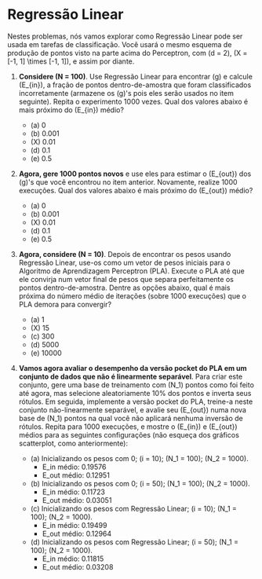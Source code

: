 # Regressão Linear

Nestes problemas, nós vamos explorar como Regressão Linear pode ser usada em tarefas de classificação. Você usará o mesmo esquema de produção de pontos visto na parte acima do Perceptron, com \(d = 2\), \(X = [-1, 1] \times [-1, 1]\), e assim por diante.

1. **Considere \(N = 100\)**. Use Regressão Linear para encontrar \(g\) e calcule \(E_{in}\), a fração de pontos dentro-de-amostra que foram classificados incorretamente (armazene os \(g\)'s pois eles serão usados no item seguinte). Repita o experimento 1000 vezes. Qual dos valores abaixo é mais próximo do \(E_{in}\) médio?
    - (a) 0
    - (b) 0.001
    - (X) 0.01
    - (d) 0.1
    - (e) 0.5

2. **Agora, gere 1000 pontos novos** e use eles para estimar o \(E_{out}\) dos \(g\)'s que você encontrou no item anterior. Novamente, realize 1000 execuções. Qual dos valores abaixo é mais próximo do \(E_{out}\) médio?
    - (a) 0
    - (b) 0.001
    - (X) 0.01
    - (d) 0.1
    - (e) 0.5

3. **Agora, considere \(N = 10\)**. Depois de encontrar os pesos usando Regressão Linear, use-os como um vetor de pesos iniciais para o Algoritmo de Aprendizagem Perceptron (PLA). Execute o PLA até que ele convirja num vetor final de pesos que separa perfeitamente os pontos dentro-de-amostra. Dentre as opções abaixo, qual é mais próxima do número médio de iterações (sobre 1000 execuções) que o PLA demora para convergir?
    - (a) 1
    - (X) 15
    - (c) 300
    - (d) 5000
    - (e) 10000

4. **Vamos agora avaliar o desempenho da versão pocket do PLA em um conjunto de dados que não é linearmente separável**. Para criar este conjunto, gere uma base de treinamento com \(N_1\) pontos como foi feito até agora, mas selecione aleatoriamente 10% dos pontos e inverta seus rótulos. Em seguida, implemente a versão pocket do PLA, treine-a neste conjunto não-linearmente separável, e avalie seu \(E_{out}\) numa nova base de \(N_1\) pontos na qual você não aplicará nenhuma inversão de rótulos. Repita para 1000 execuções, e mostre o \(E_{in}\) e \(E_{out}\) médios para as seguintes configurações (não esqueça dos gráficos scatterplot, como anteriormente):

    - (a) Inicializando os pesos com 0; \(i = 10\); \(N_1 = 100\); \(N_2 = 1000\).
        - E_in médio: 0.19576
        - E_out médio: 0.12951
    - (b) Inicializando os pesos com 0; \(i = 50\); \(N_1 = 100\); \(N_2 = 1000\).
        - E_in médio: 0.11723
        - E_out médio: 0.03051
    - (c) Inicializando os pesos com Regressão Linear; \(i = 10\); \(N_1 = 100\); \(N_2 = 1000\).
        - E_in médio: 0.19499
        - E_out médio: 0.12964
    - (d) Inicializando os pesos com Regressão Linear; \(i = 50\); \(N_1 = 100\); \(N_2 = 1000\).
        - E_in médio: 0.11815
        - E_out médio: 0.03208
